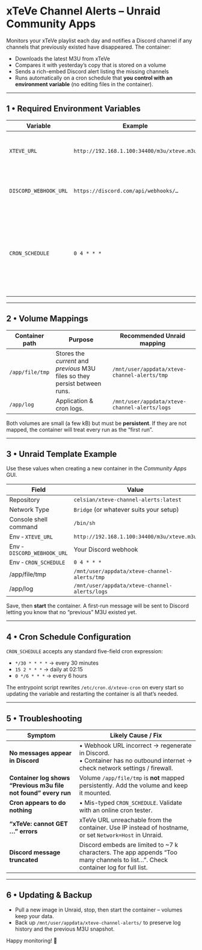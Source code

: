 # xTeVe Channel Alerts – Unraid Community Apps

Monitors your xTeVe playlist each day and notifies a Discord channel if any
channels that previously existed have disappeared.
The container:

* Downloads the latest M3U from xTeVe
* Compares it with yesterday’s copy that is stored on a volume
* Sends a rich-embed Discord alert listing the missing channels
* Runs automatically on a cron schedule that **you control with an
environment variable** (no editing files in the container).

---

## 1 • Required Environment Variables

| Variable | Example | Description |
|----------|---------|-------------|
| `XTEVE_URL` | `http://192.168.1.100:34400/m3u/xteve.m3u` | Public or LAN URL to the M3U produced by xTeVe. |
| `DISCORD_WEBHOOK_URL` | `https://discord.com/api/webhooks/…` | Discord webhook where alerts will be posted. |
| `CRON_SCHEDULE` | `0 4 * * *` | Standard cron expression that controls when the check runs. Default: “0 4 * * *” (every day at 04:00). |

---

## 2 • Volume Mappings

| Container path | Purpose | Recommended Unraid mapping |
|----------------|---------|----------------------------|
| `/app/file/tmp` | Stores the *current* and *previous* M3U files so they persist between runs. | `/mnt/user/appdata/xteve-channel-alerts/tmp` |
| `/app/log` | Application & cron logs. | `/mnt/user/appdata/xteve-channel-alerts/logs` |

Both volumes are small (a few kB) but must be **persistent**.
If they are not mapped, the container will treat every run as the “first run”.

---

## 3 • Unraid Template Example

Use these values when creating a new container in the *Community Apps* GUI.

| Field | Value |
|-------|-------|
| Repository | `celsian/xteve-channel-alerts:latest` |
| Network Type | `Bridge` (or whatever suits your setup) |
| Console shell command | `/bin/sh` |
| Env ‑ `XTEVE_URL` | `http://192.168.1.100:34400/m3u/xteve.m3u` |
| Env ‑ `DISCORD_WEBHOOK_URL` | Your Discord webhook |
| Env ‑ `CRON_SCHEDULE` | `0 4 * * *` |
| /app/file/tmp | `/mnt/user/appdata/xteve-channel-alerts/tmp` |
| /app/log | `/mnt/user/appdata/xteve-channel-alerts/logs` |

Save, then **start** the container.
A first-run message will be sent to Discord letting you know that no
“previous” M3U existed yet.

---

## 4 • Cron Schedule Configuration

`CRON_SCHEDULE` accepts any standard five-field cron expression:

* `*/30 * * * *` → every 30 minutes
* `15 2 * * *` → daily at 02:15
* `0 */6 * * *` → every 6 hours

The entrypoint script rewrites `/etc/cron.d/xteve-cron` on every start so
updating the variable and restarting the container is all that’s needed.

---

## 5 • Troubleshooting

| Symptom | Likely Cause / Fix |
|---------|--------------------|
| **No messages appear in Discord** | • Webhook URL incorrect → regenerate in Discord. <br>• Container has no outbound internet → check network settings / firewall. |
| **Container log shows “Previous m3u file not found” every run** | Volume `/app/file/tmp` is **not** mapped persistently. Add the volume and keep it mounted. |
| **Cron appears to do nothing** | • Mis-typed `CRON_SCHEDULE`. Validate with an online cron tester. |
| **“xTeVe: cannot GET …” errors** | xTeVe URL unreachable from the container. Use IP instead of hostname, or set `Network=Host` in Unraid. |
| **Discord message truncated** | Discord embeds are limited to ~7 k characters. The app appends “Too many channels to list…”. Check container log for full list. |

---

## 6 • Updating & Backup

* Pull a new image in Unraid, stop, then start the container – volumes
  keep your data.
* Back up `/mnt/user/appdata/xteve-channel-alerts/` to preserve log history
  and the previous M3U snapshot.

Happy monitoring! 🎉
